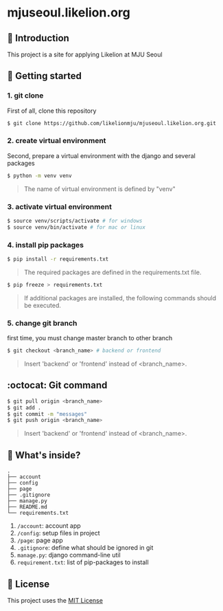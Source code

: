 mjuseoul.likelion.org
===

📖 Introduction
---

This project is a site for applying Likelion at MJU Seoul

🏁 Getting started
---

### 1. git clone

First of all, clone this repository

```bash
$ git clone https://github.com/likelionmju/mjuseoul.likelion.org.git
```

### 2. create virtual environment

Second, prepare a virtual environment with the django and several packages

```bash
$ python -m venv venv
```


> The name of virtual environment is defined by "venv"

### 3. activate virtual environment
```bash
$ source venv/scripts/activate # for windows
$ source venv/bin/activate # for mac or linux
```

### 4. install pip packages
```bash
$ pip install -r requirements.txt
```

> The required packages are defined in the requirements.txt file.

```bash
$ pip freeze > requirements.txt
```

> If additional packages are installed, the following commands should be executed.

### 5. change git branch

first time, you must change master branch to other branch

```bash
$ git checkout <branch_name> # backend or frontend
```

> Insert 'backend' or 'frontend' instead of <branch_name>.

:octocat: Git command
---

```bash
$ git pull origin <branch_name>
$ git add .
$ git commit -m "messages"
$ git push origin <branch_name>
```

> Insert 'backend' or 'frontend' instead of <branch_name>.

🧐 What's inside?
---
    .
    ├── account
    ├── config
    ├── page
    ├── .gitignore
    ├── manage.py
    ├── README.md
    └── requirements.txt

1. `/account`: account app
2. `/config`: setup files in project
3. `/page`: page app
4. `.gitignore`: define what should be ignored in git
5. `manage.py`: django command-line util
6. `requirement.txt`: list of pip-packages to install

📝 License
---
This project uses the [MIT License](LICENSE)